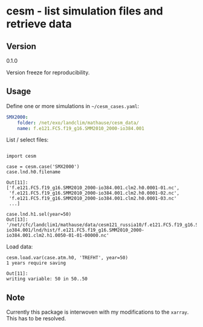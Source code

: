 # cesm - list simulation files and retrieve data

## Version
0.1.0

Version freeze for reproducibility.



## Usage

Define one or more simulations in `~/cesm_cases.yaml`:

```yaml
SMX2000:
    folder: /net/exo/landclim/mathause/cesm_data/
    name: f.e121.FC5.f19_g16.SMM2010_2000-io384.001
``` 


List / select files:
```ipython

import cesm

case = cesm.case('SMX2000')
case.lnd.h0.filename

Out[11]: 
['f.e121.FC5.f19_g16.SMM2010_2000-io384.001.clm2.h0.0001-01.nc',
 'f.e121.FC5.f19_g16.SMM2010_2000-io384.001.clm2.h0.0001-02.nc',
 'f.e121.FC5.f19_g16.SMM2010_2000-io384.001.clm2.h0.0001-03.nc'
 ...]

case.lnd.h1.sel(year=50)
Out[13]: '/net/cfc/landclim1/mathause/data/cesm121_russia10/f.e121.FC5.f19_g16.SMM2010_2000-io384.001/lnd/hist/f.e121.FC5.f19_g16.SMM2010_2000-io384.001.clm2.h1.0050-01-01-00000.nc'

``` 

Load data:
```ipython
cesm.load.var(case.atm.h0, 'TREFHT', year=50)
1 years require saving

Out[11]:
writing variable: 50 in 50..50
``` 


## Note

Currently this package is interwoven with my modifications to the `xarray`.
This has to be resolved.




